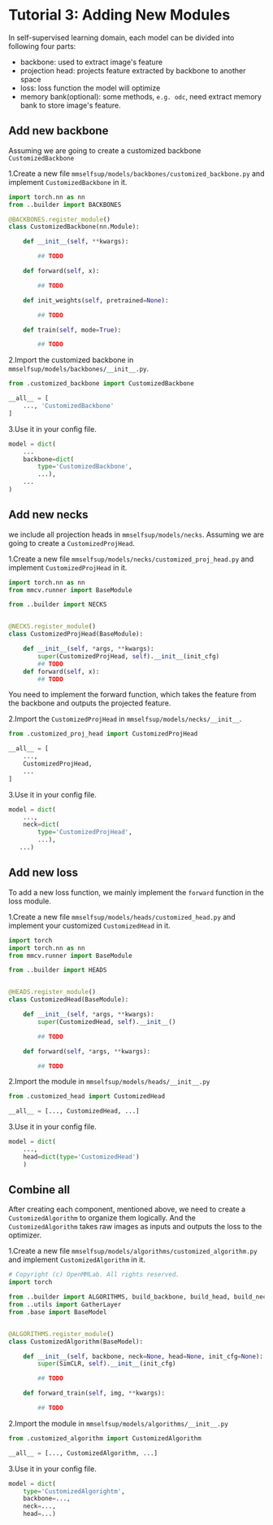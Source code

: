 # Tutorial 3: Adding New Modules

In self-supervised learning domain, each model can be divided into following four parts:

- backbone: used to extract image's feature
- projection head: projects feature extracted by backbone to another space
- loss: loss function the model will optimize
- memory bank(optional): some methods, `e.g. odc`, need extract memory bank to store image's feature.

## Add new backbone

Assuming we are going to create a customized backbone `CustomizedBackbone`

1.Create a new file `mmselfsup/models/backbones/customized_backbone.py` and implement `CustomizedBackbone` in it.

```py
import torch.nn as nn
from ..builder import BACKBONES

@BACKBONES.register_module()
class CustomizedBackbone(nn.Module):

    def __init__(self, **kwargs):

        ## TODO

    def forward(self, x):

        ## TODO

    def init_weights(self, pretrained=None):

        ## TODO

    def train(self, mode=True):

        ## TODO
```

2.Import the customized backbone in `mmselfsup/models/backbones/__init__.py`.

```py
from .customized_backbone import CustomizedBackbone

__all__ = [
    ..., 'CustomizedBackbone'
]
```

3.Use it in your config file.

```py
model = dict(
    ...
    backbone=dict(
        type='CustomizedBackbone',
        ...),
    ...
)
```

## Add new necks

we include all projection heads in `mmselfsup/models/necks`. Assuming we are going to create a `CustomizedProjHead`.

1.Create a new file `mmselfsup/models/necks/customized_proj_head.py` and implement `CustomizedProjHead` in it.

```py
import torch.nn as nn
from mmcv.runner import BaseModule

from ..builder import NECKS


@NECKS.register_module()
class CustomizedProjHead(BaseModule):

    def __init__(self, *args, **kwargs):
        super(CustomizedProjHead, self).__init__(init_cfg)
        ## TODO
    def forward(self, x):
        ## TODO
```

You need to implement the forward function, which takes the feature from the backbone and outputs the projected feature.

2.Import the `CustomizedProjHead` in `mmselfsup/models/necks/__init__`.

```py
from .customized_proj_head import CustomizedProjHead

__all__ = [
    ...,
    CustomizedProjHead,
    ...
]
```

3.Use it in your config file.

```py
model = dict(
    ...,
    neck=dict(
        type='CustomizedProjHead',
        ...),
   ...)
```

## Add new loss

To add a new loss function, we mainly implement the `forward` function in the loss module.

1.Create a new file `mmselfsup/models/heads/customized_head.py` and implement your customized `CustomizedHead` in it.

```py
import torch
import torch.nn as nn
from mmcv.runner import BaseModule

from ..builder import HEADS


@HEADS.register_module()
class CustomizedHead(BaseModule):

    def __init__(self, *args, **kwargs):
        super(CustomizedHead, self).__init__()

        ## TODO

    def forward(self, *args, **kwargs):

        ## TODO
```

2.Import the module in `mmselfsup/models/heads/__init__.py`

```py
from .customized_head import CustomizedHead

__all__ = [..., CustomizedHead, ...]
```

3.Use it in your config file.

```py
model = dict(
    ...,
    head=dict(type='CustomizedHead')
    )
```

## Combine all

After creating each component, mentioned above, we need to create a `CustomizedAlgorithm` to organize them logically. And the `CustomizedAlgorithm` takes raw images as inputs and outputs the loss to the optimizer.

1.Create a new file `mmselfsup/models/algorithms/customized_algorithm.py` and implement `CustomizedAlgorithm` in it.

```py
# Copyright (c) OpenMMLab. All rights reserved.
import torch

from ..builder import ALGORITHMS, build_backbone, build_head, build_neck
from ..utils import GatherLayer
from .base import BaseModel


@ALGORITHMS.register_module()
class CustomizedAlgorithm(BaseModel):

    def __init__(self, backbone, neck=None, head=None, init_cfg=None):
        super(SimCLR, self).__init__(init_cfg)

        ## TODO

    def forward_train(self, img, **kwargs):

        ## TODO
```

2.Import the module in `mmselfsup/models/algorithms/__init__.py`

```py
from .customized_algorithm import CustomizedAlgorithm

__all__ = [..., CustomizedAlgorithm, ...]
```

3.Use it in your config file.

```py
model = dict(
    type='CustomizedAlgorightm',
    backbone=...,
    neck=...,
    head=...)
```
